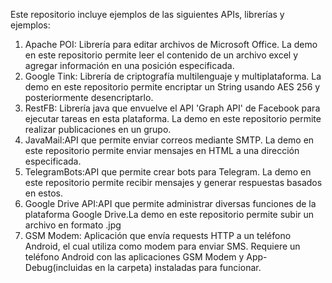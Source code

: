 Este repositorio incluye ejemplos de las siguientes APIs, librerías y ejemplos:

<ol>
<li>Apache POI: Librería para editar archivos de Microsoft Office. La demo en este repositorio permite leer el contenido de un archivo excel y agregar información en una posición especificada.</li>
<li>Google Tink: Librería de criptografía multilenguaje y multiplataforma. La demo en este repositorio permite encriptar un String usando AES 256 y posteriormente desencriptarlo.</li>
<li>RestFB: Librería java que envuelve el API 'Graph API' de Facebook para ejecutar tareas en esta plataforma. La demo en este repositorio permite realizar publicaciones en un grupo.</li>
<li>JavaMail:API que permite enviar correos mediante SMTP. La demo en este repositorio permite enviar mensajes en HTML a una dirección especificada.</li> 
 <li>TelegramBots:API que permite crear bots para Telegram. La demo en este repositorio permite recibir mensajes y generar respuestas basados en estos.</li>
<li>Google Drive API:API que permite administrar diversas funciones de la plataforma Google Drive.La demo en este repositorio permite subir un archivo en formato .jpg  </li>   
<li>GSM Modem: Aplicación que envía requests HTTP a un teléfono Android, el cual utiliza como modem para enviar SMS. Requiere un teléfono Android con las aplicaciones GSM Modem y App-Debug(incluidas en la carpeta) instaladas para funcionar. </li> 
</ol>
